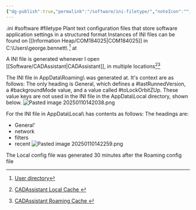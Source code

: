 ```yaml
---
{"dg-publish":true,"permalink":"/software/ini-filetype/","noteIcon":"","created":"2025-05-20T10:31:25.767-05:00"}
---
```


.ini
#software 
#filetype
Plant text configuration files that store software application settings in a structured format
Instances of INI files can be found on [[Information Heap/COM184025\|COM184025]] in C:\Users\george.bennett\ [^userdirectory] at 

A INI file is generated whenever I open [[Software/CADAssistant\|CADAssistant]], in multiple locations[^AppData-Local][^AppData-Roaming]

The INI file in AppData\Roaming\ was generated at. It's context are as follows:
The only heading is General, which defines a #lastRunnedVersion, a #backgroundMode value, and a value called #toLockOrbitZUp. These value keys are not used in the INI file in the AppData\Local directory, shown below.
![Pasted image 20250110142038.png](/img/user/Pasted%20image%2020250110142038.png)

For the INI file in AppData\Local\ has contents as follows:
The headings are:
- General'
- network
- filters
- recent
![Pasted image 20250110142259.png](/img/user/Pasted%20image%2020250110142259.png)

The Local config file was generated 30 minutes after the Roaming config file


[^AppData-Local]: [CADAssistant Local Cache ](C:\Users\george.bennett\AppData\Local\OpenCASCADE\CADAssistant\cache\qmlcache)
[^AppData-Roaming]: [CADAssistant Roaming Cache ](C:\Users\george.bennett\AppData\Roaming\OpenCASCADE)
[^userdirectory]: [User directory](C:\Users\george.bennett\\) 